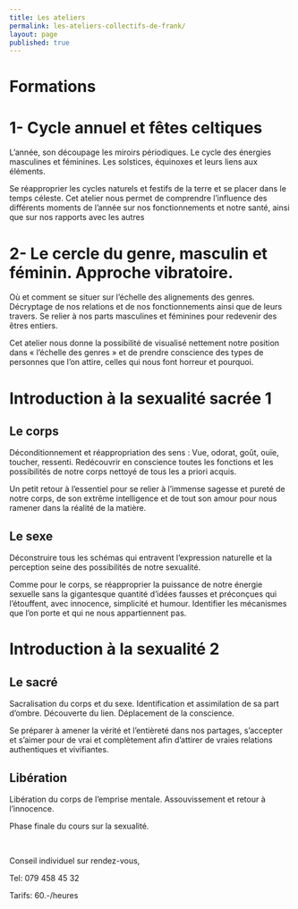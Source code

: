 ```yaml
---
title: Les ateliers
permalink: les-ateliers-collectifs-de-frank/
layout: page
published: true
---
```

# Formations

# 1- Cycle annuel et fêtes celtiques

L’année, son découpage les miroirs périodiques. Le cycle des énergies masculines et féminines. Les solstices, équinoxes et leurs liens aux éléments.

Se réapproprier les cycles naturels et festifs de la terre et se placer dans le temps céleste. Cet atelier nous permet de comprendre l’influence des différents moments de l’année sur nos fonctionnements et notre santé, ainsi que sur nos rapports avec les autres 

# 2- Le cercle du genre, masculin et féminin. Approche vibratoire.

Où et comment se situer sur l’échelle des alignements des genres. Décryptage de nos relations et de nos fonctionnements ainsi que de leurs travers. Se relier à nos parts masculines et féminines pour redevenir des êtres entiers.

Cet atelier nous donne la possibilité de visualisé nettement notre position dans « l’échelle des genres » et de prendre conscience des types de personnes que l’on attire, celles qui nous font horreur et pourquoi.

# Introduction à la sexualité sacrée 1

## Le corps

Déconditionnement et réappropriation des sens : Vue, odorat, goût, ouïe, toucher, ressenti. Redécouvrir en conscience toutes les fonctions et les possibilités de notre corps nettoyé de tous les a priori acquis.

Un petit retour à l’essentiel pour se relier à l’immense sagesse et pureté de notre corps, de son extrême intelligence et de tout son amour pour nous ramener dans la réalité de la matière.

## Le sexe

Déconstruire tous les schémas qui entravent l’expression naturelle et la perception seine des possibilités de notre sexualité.

Comme pour le corps, se réapproprier la puissance de notre énergie sexuelle sans la gigantesque quantité d’idées fausses et préconçues qui l’étouffent, avec innocence, simplicité et humour. Identifier les mécanismes que l’on porte et qui ne nous appartiennent pas. 

# Introduction à la sexualité 2

## Le sacré

Sacralisation du corps et du sexe. Identification et assimilation de sa part d’ombre. Découverte du lien. Déplacement de la conscience.

Se préparer à amener la vérité et l’entièreté dans nos partages, s’accepter et s’aimer pour de vrai et complètement afin d’attirer de vraies relations authentiques et vivifiantes.

## Libération

Libération du corps de l’emprise mentale. Assouvissement et retour à l’innocence.

Phase finale du cours sur la sexualité.

<br/>

Conseil individuel sur rendez-vous, 

Tel: 079 458 45 32


Tarifs: 60.-/heures
